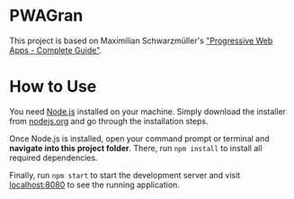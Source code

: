 # PWAGran
This project is based on Maximilian Schwarzmüller's ["Progressive Web Apps - Complete Guide"](https://www.udemy.com/course/progressive-web-app-pwa-the-complete-guide).

# How to Use
You need [Node.js](https://nodejs.org) installed on your machine. Simply download the installer from [nodejs.org](https://nodejs.org) and go through the installation steps.

Once Node.js is installed, open your command prompt or terminal and **navigate into this project folder**. There, run `npm install` to install all required dependencies.

Finally, run `npm start` to start the development server and visit [localhost:8080](http://localhost:8080) to see the running application.
